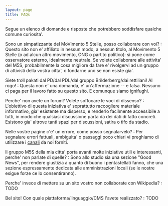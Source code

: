 ```yaml
---
layout: page
title: FAQs
---
```


Segue un elenco di domande e risposte che potrebbero soddisfare qualche comune curiosita'.

Sono un simpatizzante del MoVimento 5 Stelle, posso collaborare con voi?
: Questo sito non e' affiliato in nessun modo, a nessun titolo, al Movimento 5 Stelle (o ad alcun altro movimento, ONG o partito politico): si pone come osservatore esterno, idealmente neutrale. Se volete collaborare alle attivita' del M5S, probabilmente la cosa migliore da fare e' rivolgervi ad un gruppo di attivisti della vostra citta', o fondarne uno se non esiste gia'.

Siete troll pakati dal PD/dal PDL/dal gruppo Brilderberrg/dai rettiliani! Al rogo!
: Questa non e' una domanda, e' un'affermazione -- e falsa. Nessuno ci paga per il lavoro fatto su questo sito. E comunque siamo ignifughi.

Perche' non avete un forum? Volete soffocare le voci di dissenso?
: L'obiettivo di questa iniziativa e' soprattutto raccogliere materiale informativo, gia' esistente ma disperso, e renderlo facilmente accessibile a tutti, in modo che qualsiasi discussione parta da dei dati di fatto concreti. Esistono gia' altrove tanti spazi per discussioni, satira o tifo da stadio.

Nelle vostre pagine c'e' un errore, come posso segnalarvelo?
: Per segnalare errori fattuali, ambiguita' o passaggi poco chiari vi preghiamo di utilizzare i [canali](contacts.html) da noi forniti.

Il gruppo M5S della mia citta' porta avanti molte iniziative utili e interessanti, perche' non parlate di quelle?
: Sono allo studio sia una sezione "Good News", per rendere giustizia a quanto di buono i pentastellati fanno, che una sezione espressamente dedicata alle amministrazioni locali (se le nostre esigue forze ce lo consentiranno).

Perche' invece di mettere su un sito vostro non collaborate con Wikipedia?
: TODO

Bel sito! Con quale piattaforma/linguaggio/CMS l'avete realizzato?
: TODO

